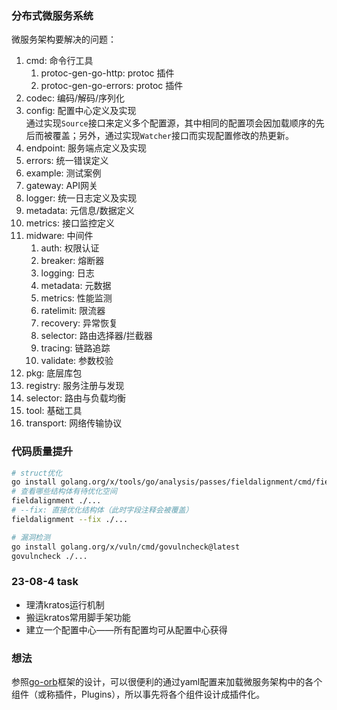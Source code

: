 ### 分布式微服务系统

微服务架构要解决的问题：

1. cmd: 命令行工具
   1. protoc-gen-go-http: protoc 插件
   1. protoc-gen-go-errors: protoc 插件
2. codec: 编码/解码/序列化
3. config: 配置中心定义及实现  
   通过实现`Source`接口来定义多个配置源，其中相同的配置项会因加载顺序的先后而被覆盖；另外，通过实现`Watcher`接口而实现配置修改的热更新。
4. endpoint: 服务端点定义及实现
5. errors: 统一错误定义
6. example: 测试案例
7. gateway: API网关
8. logger: 统一日志定义及实现
9.  metadata: 元信息/数据定义
10. metrics: 接口监控定义
11. midware: 中间件
    1. auth: 权限认证
    2. breaker: 熔断器
    3. logging: 日志
    4. metadata: 元数据
    5. metrics: 性能监测
    6. ratelimit: 限流器
    7. recovery: 异常恢复
    8. selector: 路由选择器/拦截器
    9. tracing: 链路追踪
    10. validate: 参数校验
12. pkg: 底层库包
13. registry: 服务注册与发现
14. selector: 路由与负载均衡
15. tool: 基础工具
16. transport: 网络传输协议


### 代码质量提升
```sh
# struct优化
go install golang.org/x/tools/go/analysis/passes/fieldalignment/cmd/fieldalignment@latest
# 查看哪些结构体有待优化空间
fieldalignment ./...
# --fix: 直接优化结构体（此时字段注释会被覆盖）
fieldalignment --fix ./...

# 漏洞检测
go install golang.org/x/vuln/cmd/govulncheck@latest
govulncheck ./...
```

### 23-08-4 task
- 理清kratos运行机制
- 搬运kratos常用脚手架功能
- 建立一个配置中心——所有配置均可从配置中心获得

### 想法
参照[go-orb](https://github.com/go-orb/go-orb)框架的设计，可以很便利的通过yaml配置来加载微服务架构中的各个组件（或称插件，Plugins），所以事先将各个组件设计成插件化。
